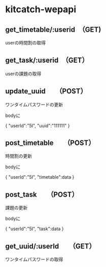 # kitcatch-wepapi
## get_timetable/:userid　（GET)
userの時間割の取得
## get_task/:userid　（GET）
userの課題の取得
## update_uuid　　（POST）
ワンタイムパスワードの更新

bodyに

{
    "userId":"5I",
    "uuid":"111111"
}
## post_timetable　　（POST）
時間割の更新

bodyに

{
    "userId":"5I",
    "timetable":data
}
## post_task　　（POST）
課題の更新

bodyに

{
    "userId":"5I",
    "task":data
}

## get_uuid/:userId　　（GET）
ワンタイムパスワードの取得
